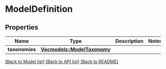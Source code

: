 # ModelDefinition

## Properties

Name | Type | Description | Notes
------------ | ------------- | ------------- | -------------
**taxonomies** | [**Vec<models::ModelTaxonomy>**](ModelTaxonomy.md) |  | 

[[Back to Model list]](../README.md#documentation-for-models) [[Back to API list]](../README.md#documentation-for-api-endpoints) [[Back to README]](../README.md)


